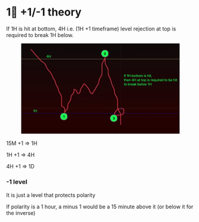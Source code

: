 # 1⃣ +1/-1 theory

If 1H is hit at bottom, 4H i.e. (1H +1 timeframe) level rejection at top is required to break 1H below.

<figure><img src="../../.gitbook/assets/image (7).png" alt=""><figcaption></figcaption></figure>

15M +1 => 1H

1H +1 => 4H

4H +1 => 1D



### -1 level

It is just a level that protects polarity&#x20;

If polarity is a 1 hour, a minus 1 would be a 15 minute above it (or below it for the inverse)
